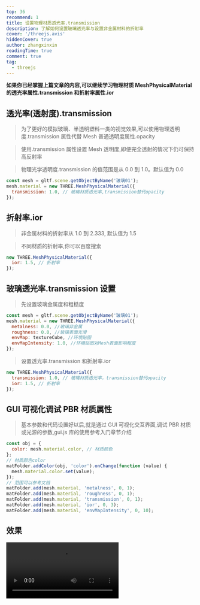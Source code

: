 ```yaml
---
top: 36
recommend: 1
title: 设置物理材质透光率.transmission
description: 了解如何设置玻璃透光率与设置非金属材料的折射率
cover: '/threejs.avis'
hiddenCover: true
author: zhangxinxin
readingTime: true
comment: true
tag:
  - threejs
---
```


**如果你已经掌握上篇文章的内容,可以继续学习物理材质 MeshPhysicalMaterial 的透光率属性.transmission 和折射率属性.ior**

## 透光率(透射度).transmission

> 为了更好的模拟玻璃、半透明塑料一类的视觉效果,可以使用物理透明度.transmission 属性代替 Mesh 普通透明度属性.opacity

> 使用.transmission 属性设置 Mesh 透明度,即便完全透射的情况下仍可保持高反射率

> 物理光学透明度.transmission 的值范围是从 0.0 到 1.0。默认值为 0.0

```js
const mesh = gltf.scene.getObjectByName('玻璃01');
mesh.material = new THREE.MeshPhysicalMaterial({
  transmission: 1.0, // 玻璃材质透光率,transmission替代opacity
});
```

## 折射率.ior

> 非金属材料的折射率从 1.0 到 2.333, 默认值为 1.5

> 不同材质的折射率,你可以百度搜索

```js
new THREE.MeshPhysicalMaterial({
  ior: 1.5, // 折射率
});
```

## 玻璃透光率.transmission 设置

> 先设置玻璃金属度和粗糙度

```js
const mesh = gltf.scene.getObjectByName('玻璃01');
mesh.material = new THREE.MeshPhysicalMaterial({
  metalness: 0.0, //玻璃非金属
  roughness: 0.0, //玻璃表面光滑
  envMap: textureCube, //环境贴图
  envMapIntensity: 1.0, //环境贴图对Mesh表面影响程度
});
```

> 设置透光率.transmission 和折射率.ior

```js
new THREE.MeshPhysicalMaterial({
  transmission: 1.0, // 玻璃材质透光率，transmission替代opacity
  ior: 1.5, // 折射率
});
```

## GUI 可视化调试 PBR 材质属性

> 基本参数和代码设置好以后,就是通过 GUI 可视化交互界面,调试 PBR 材质或光源的参数,gui.js 库的使用参考入门章节介绍

```js
const obj = {
  color: mesh.material.color, // 材质颜色
};
// 材质颜色color
matFolder.addColor(obj, 'color').onChange(function (value) {
  mesh.material.color.set(value);
});
// 范围可以参考文档
matFolder.add(mesh.material, 'metalness', 0, 1);
matFolder.add(mesh.material, 'roughness', 0, 1);
matFolder.add(mesh.material, 'transmission', 0, 1);
matFolder.add(mesh.material, 'ior', 0, 3);
matFolder.add(mesh.material, 'envMapIntensity', 0, 10);
```

## 效果

<video src="../../public/threejs/设置清漆层与透光率.mp4" controls></video>
